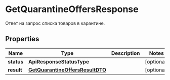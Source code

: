

# GetQuarantineOffersResponse

Ответ на запрос списка товаров в карантине.

## Properties

Name | Type | Description | Notes
------------ | ------------- | ------------- | -------------
**status** | **ApiResponseStatusType** |  |  [optional]
**result** | [**GetQuarantineOffersResultDTO**](GetQuarantineOffersResultDTO.md) |  |  [optional]



